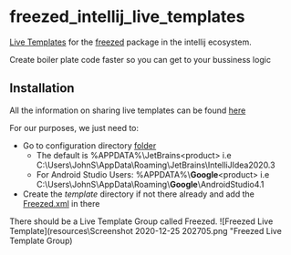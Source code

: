 # freezed_intellij_live_templates
[Live Templates](https://www.jetbrains.com/help/idea/using-live-templates.html) for the [freezed](https://pub.dev/packages/freezed) package in the intellij ecosystem.

Create boiler plate code faster so you can get to your bussiness logic
## Installation
All the information on sharing live templates can be found [here](https://www.jetbrains.com/help/idea/sharing-live-templates.html)

For our purposes, we just need to:
- Go to configuration directory [folder](https://www.jetbrains.com/help/idea/tuning-the-ide.html#default-dirs)
  - The default is %APPDATA%\JetBrains\<product><version> i.e     C:\Users\JohnS\AppData\Roaming\JetBrains\IntelliJIdea2020.3
  - For Android Studio Users: %APPDATA%\\__Google__\<product><version> i.e C:\Users\JohnS\AppData\Roaming\\__Google__\AndroidStudio4.1
- Create the _template_ directory if not there already and add the [Freezed.xml](Freezed.xml) in there 

There should be a Live Template Group called Freezed.
![Freezed Live Template](resources\Screenshot 2020-12-25 202705.png "Freezed Live Template Group)